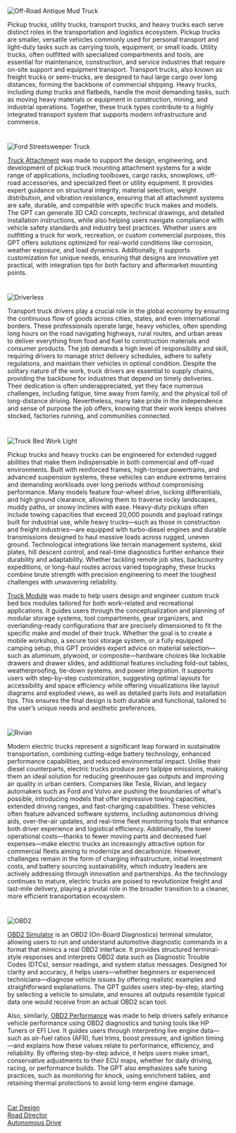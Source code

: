 ![Off-Road Antique Mud Truck](https://github.com/user-attachments/assets/b9b34492-52f0-49b1-8c36-340be10d0ee8)

Pickup trucks, utility trucks, transport trucks, and heavy trucks each serve distinct roles in the transportation and logistics ecosystem. Pickup trucks are smaller, versatile vehicles commonly used for personal transport and light-duty tasks such as carrying tools, equipment, or small loads. Utility trucks, often outfitted with specialized compartments and tools, are essential for maintenance, construction, and service industries that require on-site support and equipment transport. Transport trucks, also known as freight trucks or semi-trucks, are designed to haul large cargo over long distances, forming the backbone of commercial shipping. Heavy trucks, including dump trucks and flatbeds, handle the most demanding tasks, such as moving heavy materials or equipment in construction, mining, and industrial operations. Together, these truck types contribute to a highly integrated transport system that supports modern infrastructure and commerce.

#

![Ford Streetsweeper Truck](https://github.com/user-attachments/assets/736cf4ad-49d3-4ff3-9c79-e6035d390f9b)

[Truck Attachment](https://chatgpt.com/g/g-6794481f88b48191952e280cf1e78598-truck-attachment) was made to support the design, engineering, and development of pickup truck mounting attachment systems for a wide range of applications, including toolboxes, cargo racks, snowplows, off-road accessories, and specialized fleet or utility equipment. It provides expert guidance on structural integrity, material selection, weight distribution, and vibration resistance, ensuring that all attachment systems are safe, durable, and compatible with specific truck makes and models. The GPT can generate 3D CAD concepts, technical drawings, and detailed installation instructions, while also helping users navigate compliance with vehicle safety standards and industry best practices. Whether users are outfitting a truck for work, recreation, or custom commercial purposes, this GPT offers solutions optimized for real-world conditions like corrosion, weather exposure, and load dynamics. Additionally, it supports customization for unique needs, ensuring that designs are innovative yet practical, with integration tips for both factory and aftermarket mounting points.

#

![Driverless](https://github.com/user-attachments/assets/e0a39461-a931-4f7c-a8a9-222c9cfd64f8)

Transport truck drivers play a crucial role in the global economy by ensuring the continuous flow of goods across cities, states, and even international borders. These professionals operate large, heavy vehicles, often spending long hours on the road navigating highways, rural routes, and urban areas to deliver everything from food and fuel to construction materials and consumer products. The job demands a high level of responsibility and skill, requiring drivers to manage strict delivery schedules, adhere to safety regulations, and maintain their vehicles in optimal condition. Despite the solitary nature of the work, truck drivers are essential to supply chains, providing the backbone for industries that depend on timely deliveries. Their dedication is often underappreciated, yet they face numerous challenges, including fatigue, time away from family, and the physical toll of long-distance driving. Nevertheless, many take pride in the independence and sense of purpose the job offers, knowing that their work keeps shelves stocked, factories running, and communities connected.

#

![Truck Bed Work Light](https://github.com/user-attachments/assets/8a355cd7-ba01-4e85-bfcc-cd68119bd694)

Pickup trucks and heavy trucks can be engineered for extended rugged abilities that make them indispensable in both commercial and off-road environments. Built with reinforced frames, high-torque powertrains, and advanced suspension systems, these vehicles can endure extreme terrains and demanding workloads over long periods without compromising performance. Many models feature four-wheel drive, locking differentials, and high ground clearance, allowing them to traverse rocky landscapes, muddy paths, or snowy inclines with ease. Heavy-duty pickups often include towing capacities that exceed 20,000 pounds and payload ratings built for industrial use, while heavy trucks—such as those in construction and freight industries—are equipped with turbo-diesel engines and durable transmissions designed to haul massive loads across rugged, uneven ground. Technological integrations like terrain management systems, skid plates, hill descent control, and real-time diagnostics further enhance their durability and adaptability. Whether tackling remote job sites, backcountry expeditions, or long-haul routes across varied topography, these trucks combine brute strength with precision engineering to meet the toughest challenges with unwavering reliability.

[Truck Module](https://chatgpt.com/g/g-6835e658efc88191a60c87ea610f1e9c-truck-module) was made to help users design and engineer custom truck bed box modules tailored for both work-related and recreational applications. It guides users through the conceptualization and planning of modular storage systems, tool compartments, gear organizers, and overlanding-ready configurations that are precisely dimensioned to fit the specific make and model of their truck. Whether the goal is to create a mobile workshop, a secure tool storage system, or a fully equipped camping setup, this GPT provides expert advice on material selection—such as aluminum, plywood, or composite—hardware choices like lockable drawers and drawer slides, and additional features including fold-out tables, weatherproofing, tie-down systems, and power integration. It supports users with step-by-step customization, suggesting optimal layouts for accessibility and space efficiency while offering visualizations like layout diagrams and exploded views, as well as detailed parts lists and installation tips. This ensures the final design is both durable and functional, tailored to the user’s unique needs and aesthetic preferences.

#

![Rivian](https://github.com/user-attachments/assets/921772fb-a2ba-4df3-be7a-5f7f8e173d0d)

Modern electric trucks represent a significant leap forward in sustainable transportation, combining cutting-edge battery technology, enhanced performance capabilities, and reduced environmental impact. Unlike their diesel counterparts, electric trucks produce zero tailpipe emissions, making them an ideal solution for reducing greenhouse gas outputs and improving air quality in urban centers. Companies like Tesla, Rivian, and legacy automakers such as Ford and Volvo are pushing the boundaries of what's possible, introducing models that offer impressive towing capacities, extended driving ranges, and fast-charging capabilities. These vehicles often feature advanced software systems, including autonomous driving aids, over-the-air updates, and real-time fleet monitoring tools that enhance both driver experience and logistical efficiency. Additionally, the lower operational costs—thanks to fewer moving parts and decreased fuel expenses—make electric trucks an increasingly attractive option for commercial fleets aiming to modernize and decarbonize. However, challenges remain in the form of charging infrastructure, initial investment costs, and battery sourcing sustainability, which industry leaders are actively addressing through innovation and partnerships. As the technology continues to mature, electric trucks are poised to revolutionize freight and last-mile delivery, playing a pivotal role in the broader transition to a cleaner, more efficient transportation ecosystem.

#

![OBD2](https://github.com/user-attachments/assets/d057240d-e1f7-454e-8cd1-a2cb10d0098e)

[OBD2 Simulator](https://chatgpt.com/g/g-hm9vqprZa-obd2-simulator) is an OBD2 (On-Board Diagnostics) terminal simulator, allowing users to run and understand automotive diagnostic commands in a format that mimics a real OBD2 interface. It provides structured terminal-style responses and interprets OBD2 data such as Diagnostic Trouble Codes (DTCs), sensor readings, and system status messages. Designed for clarity and accuracy, it helps users—whether beginners or experienced technicians—diagnose vehicle issues by offering realistic examples and straightforward explanations. The GPT guides users step-by-step, starting by selecting a vehicle to simulate, and ensures all outputs resemble typical data one would receive from an actual OBD2 scan tool.

Also, similarly, [OBD2 Performance](https://chatgpt.com/g/g-684648cb9b18819185a1ec372363d65e-obd2-performance) was made to help drivers safely enhance vehicle performance using OBD2 diagnostics and tuning tools like HP Tuners or EFI Live. It guides users through interpreting live engine data—such as air-fuel ratios (AFR), fuel trims, boost pressure, and ignition timing—and explains how these values relate to performance, efficiency, and reliability. By offering step-by-step advice, it helps users make smart, conservative adjustments to their ECU maps, whether for daily driving, racing, or performance builds. The GPT also emphasizes safe tuning practices, such as monitoring for knock, using enrichment tables, and retaining thermal protections to avoid long-term engine damage.

#

[Car Design](https://chatgpt.com/g/g-EPHgYBaHt-car-design)
<br>
[Road Director](https://chatgpt.com/g/g-edHM2V603-road-director)
<br>
[Autonomous Drive](https://chatgpt.com/g/g-6793267163c0819186814bb34724ccff-autonomous-drive)
